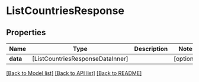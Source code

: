 # ListCountriesResponse

## Properties
Name | Type | Description | Notes
------------ | ------------- | ------------- | -------------
**data** | [ListCountriesResponseDataInner] |  | [optional] 

[[Back to Model list]](../README.md#models) [[Back to API list]](../README.md#api-endpoints) [[Back to README]](../README.md)


